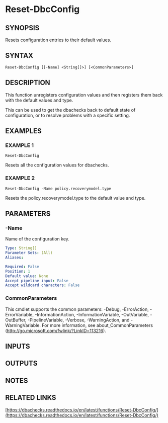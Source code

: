 # Reset-DbcConfig

## SYNOPSIS
Resets configuration entries to their default values.

## SYNTAX

```
Reset-DbcConfig [[-Name] <String[]>] [<CommonParameters>]
```

## DESCRIPTION
This function unregisters configuration values and then registers them back with the default values and type.

This can be used to get the dbachecks back to default state of configuration, or to resolve problems with a specific setting.

## EXAMPLES

### EXAMPLE 1
```
Reset-DbcConfig
```

Resets all the configuration values for dbachecks.

### EXAMPLE 2
```
Reset-DbcConfig -Name policy.recoverymodel.type
```

Resets the policy.recoverymodel.type to the default value and type.

## PARAMETERS

### -Name
Name of the configuration key.

```yaml
Type: String[]
Parameter Sets: (All)
Aliases:

Required: False
Position: 1
Default value: None
Accept pipeline input: False
Accept wildcard characters: False
```

### CommonParameters
This cmdlet supports the common parameters: -Debug, -ErrorAction, -ErrorVariable, -InformationAction, -InformationVariable, -OutVariable, -OutBuffer, -PipelineVariable, -Verbose, -WarningAction, and -WarningVariable.
For more information, see about_CommonParameters (http://go.microsoft.com/fwlink/?LinkID=113216).

## INPUTS

## OUTPUTS

## NOTES

## RELATED LINKS

[https://dbachecks.readthedocs.io/en/latest/functions/Reset-DbcConfig/](https://dbachecks.readthedocs.io/en/latest/functions/Reset-DbcConfig/)

